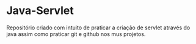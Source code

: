 # Java-Servlet
Repositório criado com intuito de praticar a criação de servlet através do java assim como praticar git e github nos mus projetos.
